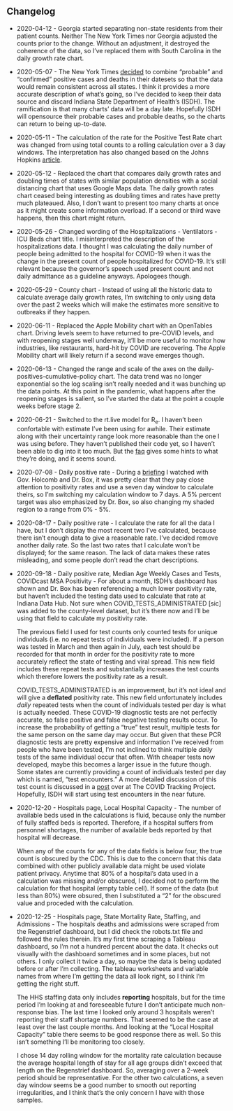 
## Changelog

  - 2020-04-12 - Georgia started separating non-state residents from
    their patient counts. Neither The New York Times nor Georgia
    adjusted the counts prior to the change. Without an adjustment, it
    destroyed the coherence of the data, so I’ve replaced them with
    South Carolina in the daily growth rate chart.

  - 2020-05-07 - The New York Times
    [decided](https://github.com/nytimes/covid-19-data/blob/master/PROBABLE-CASES-NOTE.md)
    to combine “probable” and “confirmed” positive cases and deaths in
    their datesets so that the data would remain consistent across all
    states. I think it provides a more accurate description of what’s
    going, so I’ve decided to keep their data source and discard Indiana
    State Department of Health’s (ISDH). The ramification is that many
    charts’ data will be a day late. Hopefully ISDH will opensource
    their probable cases and probable deaths, so the charts can return
    to being up-to-date.  

  - 2020-05-11 - The calculation of the rate for the Positive Test Rate
    chart was changed from using total counts to a rolling calculation
    over a 3 day windows. The interpretation has also changed based on
    the Johns Hopkins
    [article](https://coronavirus.jhu.edu/testing/testing-positivity).  

  - 2020-05-12 - Replaced the chart that compares daily growth rates and
    doubling times of states with similar population densities with a
    social distancing chart that uses Google Maps data. The daily growth
    rates chart ceased being interesting as doubling times and rates
    have pretty much plateaued. Also, I don’t want to present too many
    charts at once as it might create some information overload. If a
    second or third wave happens, then this chart might return.  

  - 2020-05-26 - Changed wording of the Hospitalizations - Ventilators -
    ICU Beds chart title. I misinterpreted the description of the
    hospitalizations data. I thought I was calculating the daily number
    of people being admitted to the hospital for COVID-19 when it was
    the change in the present count of people hospitalized for COVID-19.
    It’s still relevant because the governor’s speech used present count
    and not daily admittance as a guideline anyways. Apologees though.  

  - 2020-05-29 - County chart - Instead of using all the historic data
    to calculate average daily growth rates, I’m switching to only using
    data over the past 2 weeks which will make the estimates more
    sensitive to outbreaks if they happen.  

  - 2020-06-11 - Replaced the Apple Mobility chart with an OpenTables
    chart. Driving levels seem to have returned to pre-COVID levels, and
    with reopening stages well underway, it’ll be more useful to monitor
    how industries, like restaurants, hard-hit by COVID are recovering.
    The Apple Mobility chart will likely return if a second wave emerges
    though.  

  - 2020-06-13 - Changed the range and scale of the axes on the
    daily-positives-cumulative-policy chart. The data trend was no
    longer exponential so the log scaling isn’t really needed and it was
    bunching up the data points. At this point in the pandemic, what
    happens after the reopening stages is salient, so I’ve started the
    data at the point a couple weeks before stage 2.  

  - 2020-06-21 - Switched to the rt.live model for R<sub>e</sub>. I
    haven’t been confortable with estimate I’ve been using for awhile.
    Their estimate along with their uncertainty range look more
    reasonable than the one I was using before. They haven’t published
    their code yet, so I haven’t been able to dig into it too much. But
    the [faq](https://rt.live/faq) gives some hints to what they’re
    doing, and it seems sound.  

  - 2020-07-08 - Daily positive rate - During a
    [briefing](https://twitter.com/i/broadcasts/1ypKdwaqLegxW) I watched
    with Gov. Holcomb and Dr. Box, it was pretty clear that they pay
    close attention to positivity rates and use a seven day window to
    calculate theirs, so I’m switching my calculation window to 7 days.
    A 5% percent target was also emphasized by Dr. Box, so also changing
    my shaded region to a range from 0% - 5%.  

  - 2020-08-17 - Daily positive rate - I calculate the rate for all the
    data I have, but I don’t display the most recent two I’ve
    calculated, because there isn’t enough data to give a reasonable
    rate. I’ve decided remove another daily rate. So the last two rates
    that I calculate won’t be displayed; for the same reason. The lack
    of data makes these rates misleading, and some people don’t read the
    chart descriptions.  

  - 2020-09-18 - Daily positive rate, Median Age Weekly Cases and Tests,
    COVIDcast MSA Positivity - For about a month, ISDH’s dashboard has
    shown and Dr. Box has been referencing a much lower positivity rate,
    but haven’t included the testing data used to calculate that rate at
    Indiana Data Hub. Not sure when COVID\_TESTS\_ADMINISTRATED \[sic\]
    was added to the county-level dataset, but it’s there now and I’ll
    be using that field to calculate my positivity rate.
    
    The previous field I used for test counts only counted tests for
    unique individuals (i.e. no repeat tests of individuals were
    included). If a person was tested in March and then again in July,
    each test should be recorded for that month in order for the
    positivity rate to more accurately reflect the state of testing and
    viral spread. This new field includes these repeat tests and
    substantially increases the test counts which therefore lowers the
    positivity rate as a result.
    
    COVID\_TESTS\_ADMINISTRATED is an improvement, but it’s not ideal
    and will give a **deflated** positivity rate. This new field
    unfortunately includes *daily* repeated tests when the count of
    individuals tested per day is what is actually needed. These
    COVID-19 diagnostic tests are not perfectly accurate, so false
    positive and false negative testing results occur. To increase the
    probability of getting a “true” test result, multiple tests for the
    same person on the same day may occur. But given that these PCR
    diagnostic tests are pretty expensive and information I’ve received
    from people who have been tested, I’m not inclined to think multiple
    *daily* tests of the same individual occur that often. With cheaper
    tests now developed, maybe this becomes a larger issue in the future
    though. Some states are currently providing a count of individuals
    tested per day which is named, “test encounters.” A more detailed
    discussion of this test count is discussed in a
    [post](https://covidtracking.com/blog/counting-covid-19-tests) over
    at The COVID Tracking Project. Hopefully, ISDH will start using test
    encounters in the near future.

  - 2020-12-20 - Hospitals page, Local Hospital Capacity - The number of
    available beds used in the calculations is fluid, because only the
    number of fully staffed beds is reported. Therefore, if a hospital
    suffers from personnel shortages, the number of available beds
    reported by that hospital will decrease.
    
    When any of the counts for any of the data fields is below four, the
    true count is obscured by the CDC. This is due to the concern that
    this data combined with other publicly available data might be used
    violate patient privacy. Anytime that 80% of a hospital’s data used
    in a calculation was missing and/or obscured, I decided not to
    perform the calculation for that hospital (empty table cell). If
    some of the data (but less than 80%) were obsured, then I
    substituted a “2” for the obscured value and proceded with the
    calculation.

  - 2020-12-25 - Hospitals page, State Mortality Rate, Staffing, and
    Admissions - The hospitals deaths and admissions were scraped from
    the Regenstrief dashboard, but I did check the robots.txt file and
    followed the rules therein. It’s my first time scraping a Tableau
    dashboard, so I’m not a hundred percent about the data. It checks
    out visually with the dashboard sometimes and in some places, but
    not others. I only collect it twice a day, so maybe the data is
    being updated before or after I’m collecting. The tableau worksheets
    and variable names from where I’m getting the data all look right,
    so I think I’m getting the right stuff.
    
    The HHS staffing data only includes **reporting** hospitals, but for
    the time period I’m looking at and foreseeable future I don’t
    anticipate much non-response bias. The last time I looked only
    around 3 hospitals weren’t reporting their staff shortage numbers.
    That seemed to be the case at least over the last couple months. And
    looking at the “Local Hospital Capacity” table there seems to be
    good response there as well. So this isn’t something I’ll be
    monitoring too closely.
    
    I chose 14 day rolling window for the mortality rate calculation
    because the average hospital length of stay for all age groups
    didn’t exceed that length on the Regenstrief dashboard. So,
    averaging over a 2-week period should be representative. For the
    other two calculations, a seven day window seems be a good number to
    smooth out reporting irregularities, and I think that’s the only
    concern I have with those samples.
